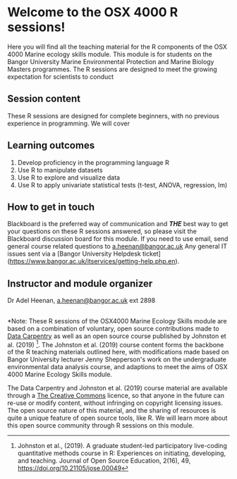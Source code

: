 # Welcome to the OSX 4000 R sessions!

Here you will find all the teaching material for the R components of the OSX 4000 Marine ecology skills module. This module is for students on the Bangor University Marine Environmental Protection and Marine Biology Masters programmes. The R sessions are designed to meet the growing expectation for scientists to conduct

## Session content

These R sessions are designed for complete beginners, with no previous experience in programming. We will cover 

## Learning outcomes

1. Develop proficiency in the programming language R
2. Use R to manipulate datasets
3. Use R to explore and visualize data
4. Use R to apply univariate statistical tests (t-test, ANOVA, regression, lm)

## How to get in touch

Blackboard is the preferred way of communication and ***THE*** best way to get your questions on these R sessions answered, so please visit the Blackboard discussion board for this module. If you need to use email, send general course related questions to a.heenan@bangor.ac.uk Any general IT issues sent via a [Bangor University Helpdesk ticket] (https://www.bangor.ac.uk/itservices/getting-help.php.en).

## Instructor and module organizer

Dr Adel Heenan, a.heenan@bangor.ac.uk ext 2898

## 

*Note: These R sessions of the OSX4000 Marine Ecology Skills module are based on a combination of voluntary, open source contributions made to [Data Carpentry](https://datacarpentry.org) as well as an open source course published by Johnston et al. (2019) [^Johnson_2019]. The Johnston et al. (2019) course content forms the backbone of the R teaching materials outlined here, with modifications made based on Bangor University lecturer Jenny Shepperson's work on the undergraduate environmental data analysis course, and adaptions to meet the aims of OSX 4000 Marine Ecology Skills module. 

[^Johnson_2019]: Johnston et al., (2019). A graduate student-led participatory live-coding quantitative methods course in R: Experiences on initiating, developing, and teaching. Journal of Open Source Education, 2(16), 49, https://doi.org/10.21105/jose.00049

The Data Carpentry and Johnston et al. (2019) course material are available through a [The Creative
Commons](https://creativecommons.org/) licence, so that anyone in the future
can re-use or modify content, without infringing on copyright
licensing issues. The open source nature of this material, and the sharing of resources is quite a unique feature of open source tools, like R. We will learn more about this open source community through R sessions on this module.
